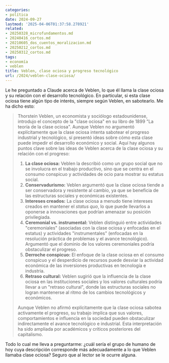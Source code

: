 ```yaml
---
categories:
- política
date: 2024-09-27
lastmod: '2025-04-06T01:37:58.278921'
related:
- 20250328_microfundamentos.md
- 20240416_cortos.md
- 20210605_dos_cuentos_moralizacion.md
- 20250212_cortos.md
- 20250312_cortos.md
tags:
- economía
- veblen
title: Veblen, clase ociosa y progreso tecnológico
url: /2024/veblen-clase-ociosa/
---
```


Le he preguntado a Claude acerca de Veblen, lo que él llama la clase ociosa y su relación con el desarrollo tecnológico. En particular, si esta clase ociosa tiene algún tipo de interés, siempre según Veblen, en sabotearlo. Me ha dicho esto:

> Thorstein Veblen, un economista y sociólogo estadounidense, introdujo el concepto de la "clase ociosa" en su libro de 1899 "La teoría de la clase ociosa". Aunque Veblen no argumentó explícitamente que la clase ociosa intenta sabotear el progreso industrial y tecnológico, sí presentó ideas sobre cómo esta clase puede impedir el desarrollo económico y social. Aquí hay algunos puntos clave sobre las ideas de Veblen acerca de la clase ociosa y su relación con el progreso:
>
>1. **La clase ociosa:** Veblen la describió como un grupo social que no se involucra en el trabajo productivo, sino que se centra en el consumo conspicuo y actividades de ocio para mostrar su estatus social.
>1. **Conservadurismo:** Veblen argumentó que la clase ociosa tiende a ser conservadora y resistente al cambio, ya que se beneficia de las estructuras sociales y económicas existentes.
>1. **Intereses creados:** La clase ociosa a menudo tiene intereses creados en mantener el _status quo_, lo que puede llevarlos a oponerse a innovaciones que podrían amenazar su posición privilegiada.
>1. **Ceremonial vs. instrumental:** Veblen distinguió entre actividades "ceremoniales" (asociadas con la clase ociosa y enfocadas en el estatus) y actividades "instrumentales" (enfocadas en la resolución práctica de problemas y el avance tecnológico). Argumentó que el dominio de los valores ceremoniales podría obstaculizar el progreso.
>1. **Derroche conspicuo:** El enfoque de la clase ociosa en el consumo conspicuo y el desperdicio de recursos puede desviar la actividad económica de las inversiones productivas en tecnología e industria.
>1. **Retraso cultural:** Veblen sugirió que la influencia de la clase ociosa en las instituciones sociales y los valores culturales podría llevar a un "retraso cultural", donde las estructuras sociales no logran mantenerse al ritmo de los cambios tecnológicos y económicos.
>
>Aunque Veblen no afirmó explícitamente que la clase ociosa sabotea activamente el progreso, su trabajo implica que sus valores, comportamientos e influencia en la sociedad pueden obstaculizar indirectamente el avance tecnológico e industrial. Esta interpretación ha sido ampliada por académicos y críticos posteriores del capitalismo.

Todo lo cual me lleva a preguntarme: ¿cuál sería el grupo de humano de hoy cuya descripción corresponde más adecuadamente a lo que Veblen llamaba clase ociosa? Seguro que al lector se le ocurre alguna.
